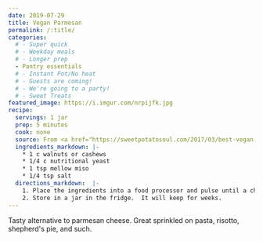 ```yaml
---
date: 2019-07-29
title: Vegan Parmesan
permalink: /:title/
categories:
  # - Super quick
  # - Weekday meals
  # - Longer prep
  - Pantry essentials
  # - Instant Pot/No heat
  # - Guests are coming!
  # - We're going to a party!
  # - Sweet Treats
featured_image: https://i.imgur.com/nrpijfk.jpg
recipe:
  servings: 1 jar
  prep: 5 minutes
  cook: none
  source: From <a href="https://sweetpotatosoul.com/2017/03/best-vegan-lentil-meatballs.html">SweetPotatoSoul</a>
  ingredients_markdown: |-
    * 1 c walnuts or cashews
    * 1/4 c nutritional yeast
    * 1 tsp mellow miso
    * 1/4 tsp salt
  directions_markdown:  |-
    1. Place the ingredients into a food processor and pulse until a chunky crumble is remaining.
    2. Store in a jar in the fridge.  It will keep for weeks.
---
```

Tasty alternative to parmesan cheese.  Great sprinkled on pasta, risotto, shepherd's pie, and such.